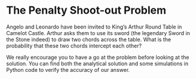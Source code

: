 # The Penalty Shoot-out Problem
Angelo and Leonardo have been invited to King’s Arthur Round Table in Camelot Castle. Arthur asks them to use its sword (the legendary Sword in the Stone indeed) to draw two chords across the table. What is the probability that these two chords intercept each other?


We really encourage you to have a go at the problem before looking at the solution.
You can find both the analytical solution and some simulations in Python code to verify the accuracy of our answer.
